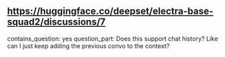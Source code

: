 ## https://huggingface.co/deepset/electra-base-squad2/discussions/7

contains_question: yes
question_part: Does this support chat history? Like can I just keep adding the previous convo to the context?